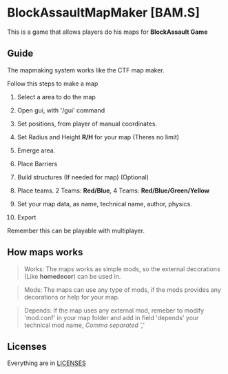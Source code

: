 # BlockAssaultMapMaker [BAM.S]
This is a game that allows players do his maps for **BlockAssault Game**

## Guide
The mapmaking system works like the CTF map maker.

Follow this steps to make a map

1. Select a area to do the map

2. Open gui, with '/gui' command

3. Set positions, from player of manual coordinates.

4. Set Radius and Height **R/H** for your map (Theres no limit)

5. Emerge area.

6. Place Barriers

7. Build structures (If needed for map) (Optional)

8. Place teams. 2 Teams: **Red/Blue**, 4 Teams: **Red/Blue/Green/Yellow**

9. Set your map data, as name, technical name, author, physics.

10. Export

Remember this can be playable with multiplayer.

## How maps works

> Works: The maps works as simple mods, so the external decorations (Like **homedecor**) can be used in.

> Mods: The maps can use any type of mods, if the mods provides any decorations or help for your map.

> Depends: If the map uses any external mod, remeber to modify 'mod.conf' in your map folder and add in field 'depends' your technical mod name, *Comma separated ','*

## Licenses

Everything are in [LICENSES](LICENSES.TXT/)
